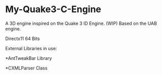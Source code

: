 # My-Quake3-C-Engine
A 3D engine  inspired on the Quake 3 ID Engine. (WIP)
Based on the UAB engine.

Directx11 64 Bits

External Libraries in use:

*AntTweakBar Library

*CXMLParser Class
